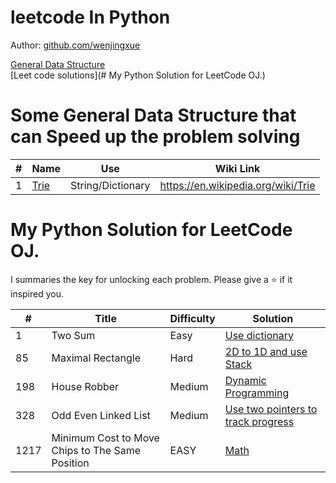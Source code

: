 # leetcode In Python

Author: [github.com/wenjingxue](https://github.com/wenjingxue)

[General Data Structure](#some)  
[Leet code solutions](# My Python Solution for LeetCode OJ.)

# Some General Data Structure that can Speed up the problem solving

\# | Name | Use | Wiki Link
---|---|---|---
1 | [Trie]() | String/Dictionary | https://en.wikipedia.org/wiki/Trie


# My Python Solution for LeetCode OJ.

I summaries the key for unlocking each problem. Please give a :star: if it inspired you.

\# | Title | Difficulty | Solution
---|---|---|---
1 | Two Sum | Easy | [Use dictionary](https://github.com/WenjingXue/leetcodeInPython/blob/main/leetcode/two_sum.py)
85 | Maximal Rectangle | Hard | [2D to 1D and use Stack](https://github.com/WenjingXue/leetcodeInPython/blob/main/leetcode/maximal_rectangle.py)
198 | House Robber | Medium | [Dynamic Programming](https://github.com/WenjingXue/leetcodeInPython/blob/main/leetcode/house_robber.py)
328 | Odd Even Linked List | Medium | [Use two pointers to track progress](https://github.com/WenjingXue/leetcodeInPython/blob/main/leetcode/odd_even.py)
1217 | Minimum Cost to Move Chips to The Same Position | EASY | [Math](https://github.com/WenjingXue/leetcodeInPython/blob/main/leetcode/move_chips.py)
